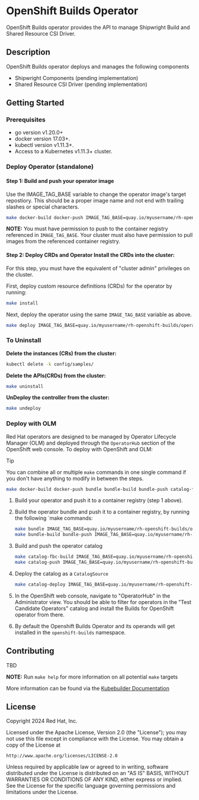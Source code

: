 # OpenShift Builds Operator

OpenShift Builds operator provides the API to manage Shipwright Build and Shared Resource CSI Driver.

## Description

OpenShift Builds operator deploys and manages the following components

- Shipwright Components (pending implementation)
- Shared Resource CSI Driver (pending implementation)

## Getting Started

### Prerequisites

- go version v1.20.0+
- docker version 17.03+.
- kubectl version v1.11.3+.
- Access to a Kubernetes v1.11.3+ cluster.

### Deploy Operator (standalone)

#### Step 1: Build and push your operator image

Use the IMAGE_TAG_BASE variable to change the operator image's target repostiory.
This should be a proper image name and not end with trailing slashes or special characters.

```sh
make docker-build docker-push IMAGE_TAG_BASE=quay.io/myusername/rh-openshift-builds/operator
```

**NOTE:** You must have permission to push to the container registry referenced in `IMAGE_TAG_BASE`.
Your cluster must also have permission to pull images from the referenced container registry.

#### Step 2: Deploy CRDs and Operator **Install the CRDs into the cluster:**

For this step, you must have the equivalent of "cluster admin" privileges on the cluster.

First, deploy custom resource definitions (CRDs) for the operator by running:

```sh
make install
```

Next, deploy the operator using the same `IMAGE_TAG_BASE` variable as above.

```sh
make deploy IMAGE_TAG_BASE=quay.io/myusername/rh-openshift-builds/operator
```

### To Uninstall

**Delete the instances (CRs) from the cluster:**

```sh
kubectl delete -k config/samples/
```

**Delete the APIs(CRDs) from the cluster:**

```sh
make uninstall
```

**UnDeploy the controller from the cluster:**

```sh
make undeploy
```

### Deploy with OLM

Red Hat operators are designed to be managed by Operator Lifecycle Manager (OLM) and deployed
through the `OperatorHub` section of the OpenShift web console. To deploy with OpenShift and OLM:

> [!TIP]
> You can combine all or multiple `make` commands in one single command if you don't have anything to modify in between the steps.
>
> ```sh
> make docker-build docker-push bundle bundle-build bundle-push catalog-fbc-build catalog-push catalog-deploy IMAGE_TAG_BASE=quay.io/musername/rh-openshift-builds/operator
> ```

1. Build your operator and push it to a container registry (step 1 above).
2. Build the operator bundle and push it to a container registry, by running the following `make
   commands:

   ```sh
   make bundle IMAGE_TAG_BASE=quay.io/myusername/rh-openshift-builds/operator
   make bundle-build bundle-push IMAGE_TAG_BASE=quay.io/myusername/rh-openshift-builds/operator
   ```

3. Build and push the operator catalog

   ```sh
   make catalog-fbc-build IMAGE_TAG_BASE=quay.io/myusername/rh-openshift-builds/operator
   make catalog-push IMAGE_TAG_BASE=quay.io/myusername/rh-openshift-builds/operator
   ```

4. Deploy the catalog as a `CatalogSource`

   ```sh
   make catalog-deploy IMAGE_TAG_BASE=quay.io/myusername/rh-openshift-builds/operator
   ```

5. In the OpenShift web console, navigate to "OperatorHub" in the Administrator view. You should be
   able to filter for operators in the "Test Candidate Operators" catalog and install the Builds for OpenShift operator from there.

6. By default the Openshift Builds Operator and its operands will get installed in the `openshift-builds` namespace.

## Contributing

TBD

**NOTE:** Run `make help` for more information on all potential `make` targets

More information can be found via the [Kubebuilder Documentation](https://book.kubebuilder.io/introduction.html)

## License

Copyright 2024 Red Hat, Inc.

Licensed under the Apache License, Version 2.0 (the "License");
you may not use this file except in compliance with the License.
You may obtain a copy of the License at

    http://www.apache.org/licenses/LICENSE-2.0

Unless required by applicable law or agreed to in writing, software
distributed under the License is distributed on an "AS IS" BASIS,
WITHOUT WARRANTIES OR CONDITIONS OF ANY KIND, either express or implied.
See the License for the specific language governing permissions and
limitations under the License.

